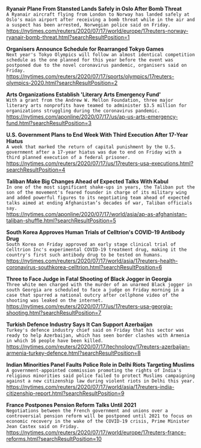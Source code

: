 **Ryanair Plane From Stansted Lands Safely in Oslo After Bomb Threat**\
`A Ryanair aircraft flying from London to Norway has landed safely at Oslo's main airport after receiving a bomb threat while in the air and a suspect has been arrested, Norwegian police said on Friday.`\
https://nytimes.com/reuters/2020/07/17/world/europe/17reuters-norway-ryanair-bomb-threat.html?searchResultPosition=1

**Organisers Announce Schedule for Rearranged Tokyo Games**\
`Next year's Tokyo Olympics will follow an almost identical competition schedule as the one planned for this year before the event was postponed due to the novel coronavirus pandemic, organisers said on Friday.`\
https://nytimes.com/reuters/2020/07/17/sports/olympics/17reuters-olympics-2020.html?searchResultPosition=2

**Arts Organizations Establish 'Literary Arts Emergency Fund'**\
`With a grant from the Andrew W. Mellon Foundation, three major literary arts nonprofits have teamed to administer $3.5 million for organizations struggling during the coronavirus pandemic. `\
https://nytimes.com/aponline/2020/07/17/us/ap-us-arts-emergency-fund.html?searchResultPosition=3

**U.S. Government Plans to End Week With Third Execution After 17-Year Hiatus**\
`A week that marked the return of capital punishment by the U.S. government after a 17-year hiatus was due to end on Friday with a third planned execution of a federal prisoner.`\
https://nytimes.com/reuters/2020/07/17/us/17reuters-usa-executions.html?searchResultPosition=4

**Taliban Make Big Changes Ahead of Expected Talks With Kabul**\
`In one of the most significant shake-ups in years, the Taliban put the son of the movement's feared founder in charge of its military wing and added powerful figures to its negotiating team ahead of expected talks aimed at ending Afghanistan’s decades of war, Taliban officials say.`\
https://nytimes.com/aponline/2020/07/17/world/asia/ap-as-afghanistan-taliban-shuffle.html?searchResultPosition=5

**South Korea Approves Human Trials of Celltrion's COVID-19 Antibody Drug**\
`South Korea on Friday approved an early stage clinical trial of Celltrion Inc's experimental COVID-19 treatment drug, making it the country's first such antibody drug to be tested on humans.`\
https://nytimes.com/reuters/2020/07/17/world/asia/17reuters-health-coronavirus-southkorea-celltrion.html?searchResultPosition=6

**Three to Face Judge in Fatal Shooting of Black Jogger in Georgia**\
`Three white men charged with the murder of an unarmed Black jogger in south Georgia are scheduled to face a judge on Friday morning in a case that spurred a national outcry after cellphone video of the shooting was leaked on the internet.`\
https://nytimes.com/reuters/2020/07/17/us/17reuters-usa-georgia-shooting.html?searchResultPosition=7

**Turkish Defence Industry Says It Can Support Azerbaijan**\
`Turkey's defence industry chief said on Friday that his sector was ready to help Azerbaijan, which has seen border clashes with Armenia in which 16 people have been killed.`\
https://nytimes.com/reuters/2020/07/17/technology/17reuters-azerbaijan-armenia-turkey-defence.html?searchResultPosition=8

**Indian Minorities Panel Faults Police Role in Delhi Riots Targeting Muslims**\
`A government-appointed commission promoting the rights of India's religious minorities said police failed to protect Muslims campaigning against a new citizenship law during violent riots in Delhi this year.`\
https://nytimes.com/reuters/2020/07/17/world/asia/17reuters-india-citizenship-report.html?searchResultPosition=9

**France Postpones Pension Reform Talks Until 2021**\
`Negotiations between the French government and unions over a controversial pension reform will be postponed until 2021 to focus on economic recovery in the wake of the COVID-19 crisis, Prime Minister Jean Castex said on Friday.`\
https://nytimes.com/reuters/2020/07/17/world/europe/17reuters-france-reforms.html?searchResultPosition=10

